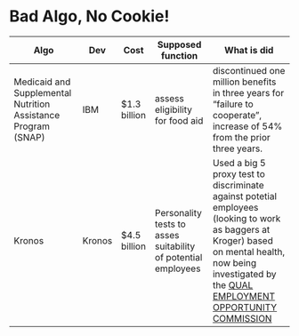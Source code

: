 # Bad Algo, No Cookie!

Algo | Dev | Cost | Supposed function | What is did
--- | --- | --- | --- | ---
Medicaid and Supplemental Nutrition Assistance Program (SNAP) | IBM | $1.3 billion | assess eligibility for food aid | discontinued one million benefits in three years for “failure to cooperate”, increase of 54% from the prior three years.
Kronos | Kronos | $4.5 billion | Personality tests to asses suitability of potential employees| Used a big 5 proxy test to discriminate against potetial employees (looking to work as baggers at Kroger) based on mental health, now being investigated by the [QUAL EMPLOYMENT OPPORTUNITY COMMISSION](https://caselaw.findlaw.com/us-3rd-circuit/1537468.html)  
